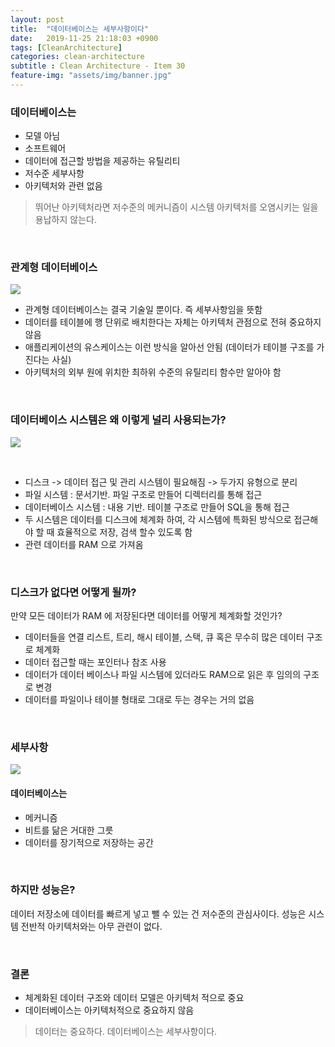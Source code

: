 ```yaml
---
layout: post
title:  "데이터베이스는 세부사항이다"
date:   2019-11-25 21:18:03 +0900
tags: [CleanArchitecture]
categories: clean-architecture
subtitle : Clean Architecture - Item 30
feature-img: "assets/img/banner.jpg"
---
```


### 데이터베이스는

- 모델 아님
- 소프트웨어
- 데이터에 접근할 방법을 제공하는 유틸리티
- 저수준 세부사항
- 아키텍처와 관련 없음

> 뛰어난 아키텍처라면 저수준의 메커니즘이 시스템 아키텍처를 오염시키는 일을 용납하지 않는다.

<br>

<!-- more -->

### 관계형 데이터베이스 

![](/assets/images/post/191125/(1).png)

- 관계형 데이터베이스는 결국 기술일 뿐이다. 즉 세부사항임을 뜻함
- 데이터를 테이블에 행 단위로 배치한다는 자체는 아키텍처 관점으로 전혀 중요하지 않음
- 애플리케이션의 유스케이스는 이런 방식을 알아선 안됨 (데이터가 테이블 구조를 가진다는 사실)
- 아키텍처의 외부 원에 위치한 최하위 수준의 유틸리티 함수만 알아야 함

<br>

### 데이터베이스 시스템은 왜 이렇게 널리 사용되는가?

![](/assets/images/post/191125/(2).jpg)

<br>

- 디스크 -> 데이터 접근 및 관리 시스템이 필요해짐 -> 두가지 유형으로 분리
- 파일 시스템 : 문서기반. 파일 구조로 만들어 디렉터리를 통해 접근
- 데이터베이스 시스템 : 내용 기반. 테이블 구조로 만들어 SQL을 통해 접근
- 두 시스템은 데이터를 디스크에 체계화 하여, 각 시스템에 특화된 방식으로 접근해야 할 때 효율적으로 저장, 검색 할수 있도록 함
- 관련 데이터를 RAM 으로 가져옴

<br>

### 디스크가 없다면 어떻게 될까?

만약 모든 데이터가 RAM 에 저장된다면 데이터를 어떻게 체계화할 것인가?

- 데이터들을 연결 리스트, 트리, 해시 테이블, 스택, 큐 혹은 무수히 많은 데이터 구조로 체계화
- 데이터 접근할 때는 포인터나 참조 사용
- 데이터가 데이터 베이스나 파일 시스템에 있더라도 RAM으로 읽은 후 임의의 구조로 변경
- 데이터를 파일이나 테이블 형태로 그대로 두는 경우는 거의 없음

<br>

### 세부사항

![](/assets/images/post/191125/(3).jpg)

#### 데이터베이스는

- 메커니즘
- 비트를 닮은 거대한 그릇
- 데이터를 장기적으로 저장하는 공간

<br>

### 하지만 성능은?

데이터 저장소에 데이터를 빠르게 넣고 뺄 수 있는 건 저수준의 관심사이다. 성능은 시스템 전반적 아키텍처와는 아무 관련이 없다.

<br>

### 결론

- 체계화된 데이터 구조와 데이터 모델은 아키텍처 적으로 중요
- 데이터베이스는 아키텍처적으로 중요하지 않음

> 데이터는 중요하다. 데이터베이스는 세부사항이다.



<br>